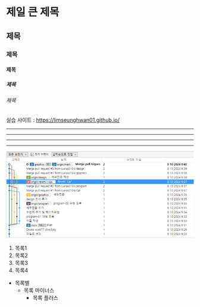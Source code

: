 # 제일 큰 제목
## 제목
### 제목
#### 제목
##### 제목
###### 제목


실습 사이트 : https://limseunghwan01.github.io/

* * *
***
---
- - -

![실습이미지](./l01.PNG)

1. 목록1
2. 목록2
4. 목록3
5. 목록4

* 목록별
  - 목록 마이너스
    + 목록 플러스
       
